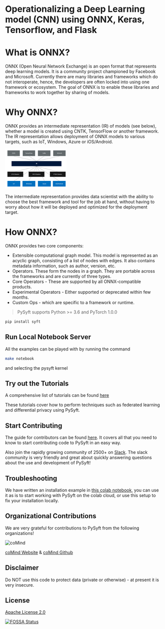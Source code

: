# Operationalizing a Deep Learning model (CNN) using ONNX, Keras, Tensorflow, and Flask

# What is ONNX?

ONNX (Open Neural Network Exchange) is an open format that represents deep learning models. It is a community project championed by Facebook and Microsoft. Currently there are many libraries and frameworks which do not interoperate, hence, the developers are often locked into using one framework or ecosystem. The goal of ONNX is to enable these libraries and frameworks to work together by sharing of models.

# Why ONNX?

ONNX provides an intermediate representation (IR) of models (see below), whether a model is created using CNTK, TensorFlow or another framework. The IR representation allows deployment of ONNX models to various targets, such as IoT, Windows, Azure or iOS/Android.

<img src="images/onnxgraph.png" alt="onnxgraph" width="200" height="130"/>

The intermediate representation provides data scientist with the ability to choose the best framework and tool for the job at hand, without having to worry about how it will be deployed and optimized for the deployment target.

# How ONNX?

ONNX provides two core components:
- Extensible computational graph model. This model is represented as an acyclic graph, consisting of a list of nodes with edges. It also contains metadata information,
such as author, version, etc.
- Operators. These form the nodes in a graph. They are portable across the frameworks and are currently of three types.
 - Core Operators - These are supported by all ONNX-compatible products.
 - Experimental Operators - Either supported or deprecated within few months.
 - Custom Ops - which are specific to a framework or runtime.

> PySyft supports Python &gt;= 3.6 and PyTorch 1.0.0

```bash
pip install syft
```
## Run Local Notebook Server
All the examples can be played with by running the command
```bash
make notebook
```
and selecting the pysyft kernel

## Try out the Tutorials

A comprehensive list of tutorials can be found [here](https://github.com/OpenMined/PySyft/tree/master/examples/tutorials)

These tutorials cover how to perform techniques such as federated learning and differential privacy using PySyft.

## Start Contributing

The guide for contributors can be found [here](https://github.com/OpenMined/PySyft/tree/master/CONTRIBUTING.md). It covers all that you need to know to start contributing code to PySyft in an easy way.

Also join the rapidly growing community of 2500+ on [Slack](http://slack.openmined.org). The slack community is very friendly and great about quickly answering questions about the use and development of PySyft!

## Troubleshooting

We have written an installation example in [this colab notebook](https://colab.research.google.com/drive/14tNU98OKPsP55Y3IgFtXPfd4frqbkrxK), you can use it as is to start working with PySyft on the colab cloud, or use this setup to fix your installation locally.

## Organizational Contributions

We are very grateful for contributions to PySyft from the following organizations!

 <img src="https://raw.githubusercontent.com/coMindOrg/federated-averaging-tutorials/master/images/comindorg_logo.png" alt="coMind" width="200" height="130"/>  

 [coMind Website](https://comind.org/) & [coMind Github](https://github.com/coMindOrg/federated-averaging-tutorials)

## Disclaimer

Do NOT use this code to protect data (private or otherwise) - at present it is very insecure.

## License

[Apache License 2.0](https://github.com/OpenMined/PySyft/blob/master/LICENSE)

[![FOSSA Status](https://app.fossa.io/api/projects/git%2Bgithub.com%2Fmatthew-mcateer%2FPySyft.svg?type=large)](https://app.fossa.io/projects/git%2Bgithub.com%2Fmatthew-mcateer%2FPySyft?ref=badge_large)
